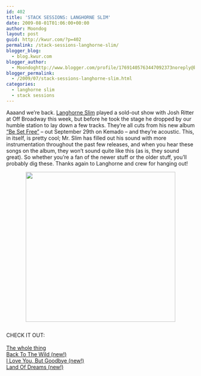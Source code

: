 ```yaml
---
id: 402
title: 'STACK SESSIONS: LANGHORNE SLIM'
date: 2009-08-01T01:06:00+00:00
author: Moondog
layout: post
guid: http://kwur.com/?p=402
permalink: /stack-sessions-langhorne-slim/
blogger_blog:
  - blog.kwur.com
blogger_author:
  - Moondoghttp://www.blogger.com/profile/17691405763447092373noreply@blogger.com
blogger_permalink:
  - /2009/07/stack-sessions-langhorne-slim.html
categories:
  - langhorne slim
  - stack sessions
---
```

<div class="pf-content">
  <p>
    Aaaand we’re back. <a href="http://www.myspace.com/langhorneslim">Langhorne Slim</a> played a sold-out show with Josh Ritter at Off Broadway this week, but before he took the stage he dropped by our humble station to lay down a few tracks. They’re all cuts from his new album <a href="http://www.kemado.com/artists.php?req=show&artist=21">“Be Set Free”</a> – out September 29th on Kemado – and they’re acoustic. This, in itself, is pretty cool; Mr. Slim has filled out his sound with more instrumentation throughout the past few releases, and when you hear these songs on the album, they won’t sound quite like this (as is, they sound great). So whether you’re a fan of the newer stuff or the older stuff, you’ll probably dig these. Thanks again to Langhorne and crew for hanging out!
  </p>
  
  <p>
    <a onblur="try {parent.deselectBloggerImageGracefully();} catch(e) {}" href="http://www.kwur.com/blog/uploaded_images/langhorne-724094.jpg"><img style="margin: 0px auto 10px; display: block; text-align: center; cursor: pointer; width: 400px; height: 400px;" src="http://www.kwur.com/blog/uploaded_images/langhorne-724091.jpg" alt="" border="0" /></a><br />CHECK IT OUT:<br /><a href="http://www.megaupload.com/?d=A8VDYVAC"><br />The whole thing</a><br /><a href="http://www.megaupload.com/?d=3N04PKP9">Back To The Wild (new!)</a><br /><a href="http://www.megaupload.com/?d=VHXBXRDE">I Love You, But Goodbye (new!)</a><br /><a href="http://www.megaupload.com/?d=WL9UP3EJ">Land Of Dreams (new!)</a>
  </p>
</div>